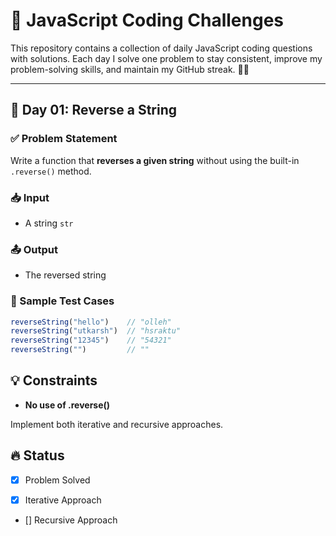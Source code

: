 # 🧠 JavaScript Coding Challenges

This repository contains a collection of daily JavaScript coding questions with solutions. Each day I solve one problem to stay consistent, improve my problem-solving skills, and maintain my GitHub streak. 🚀🔥

---

## 📅 Day 01: Reverse a String

### ✅ Problem Statement
Write a function that **reverses a given string** without using the built-in `.reverse()` method.

### 📥 Input
- A string `str`

### 📤 Output
- The reversed string

### 🧪 Sample Test Cases

```js
reverseString("hello")    // "olleh"
reverseString("utkarsh")  // "hsraktu"
reverseString("12345")    // "54321"
reverseString("")         // ""
```

## 💡 Constraints

- **No use of .reverse()**

Implement both iterative and recursive approaches.

## 🔥 Status

- [x] Problem Solved

- [x] Iterative Approach

- [] Recursive Approach